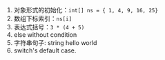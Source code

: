 1. 对象形式的初始化：`int[] ns = { 1, 4, 9, 16, 25}`
2. 数组下标索引：`ns[i]`
3. 表达式括号：`3 * (4 + 5)`
4. else without condition
5. 字符串句子: string hello world
6. switch's default case.
